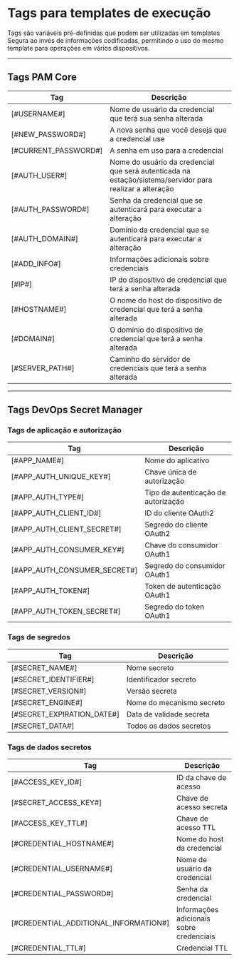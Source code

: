 # Tags para templates de execução

Tags são variáveis pré-definidas que podem ser utilizadas em templates Segura ao invés de informações codificadas, permitindo o uso do mesmo template para operações em vários dispositivos.

---

## **Tags PAM Core**

| Tag | Descrição |
| ----- | ----- |
| \[\#USERNAME\#\] | Nome de usuário da credencial que terá sua senha alterada |
| \[\#NEW\_PASSWORD\#\] | A nova senha que você deseja que a credencial use |
| \[\#CURRENT\_PASSWORD\#\] | A senha em uso para a credencial |
| \[\#AUTH\_USER\#\] | Nome do usuário da credencial que será autenticada na estação/sistema/servidor para realizar a alteração |
| \[\#AUTH\_PASSWORD\#\] | Senha da credencial que se autenticará para executar a alteração |
| \[\#AUTH\_DOMAIN\#\] | Domínio da credencial que se autenticará para executar a alteração |
| \[\#ADD\_INFO\#\] | Informações adicionais sobre credenciais |
| \[\#IP\#\] | IP do dispositivo de credencial que terá a senha alterada |
| \[\#HOSTNAME\#\] | O nome do host do dispositivo de credencial que terá a senha alterada |
| \[\#DOMAIN\#\] | O domínio do dispositivo de credencial que terá a senha alterada |
| \[\#SERVER\_PATH\#\] | Caminho do servidor de credenciais que terá a senha alterada |

---

## **Tags DevOps Secret Manager**

### **Tags de aplicação e autorização**

| Tag | Descrição |
| ----- | ----- |
| \[\#APP\_NAME\#\] | Nome do aplicativo |
| \[\#APP\_AUTH\_UNIQUE\_KEY\#\] | Chave única de autorização |
| \[\#APP\_AUTH\_TYPE\#\] | Tipo de autenticação de autorização |
| \[\#APP\_AUTH\_CLIENT\_ID\#\] | ID do cliente OAuth2 |
| \[\#APP\_AUTH\_CLIENT\_SECRET\#\] | Segredo do cliente OAuth2 |
| \[\#APP\_AUTH\_CONSUMER\_KEY\#\] | Chave do consumidor OAuth1 |
| \[\#APP\_AUTH\_CONSUMER\_SECRET\#\] | Segredo do consumidor OAuth1 |
| \[\#APP\_AUTH\_TOKEN\#\] | Token de autenticação OAuth1 |
| \[\#APP\_AUTH\_TOKEN\_SECRET\#\] | Segredo do token OAuth1 |

### **Tags de segredos**

| Tag | Descrição |
| ----- | ----- |
| \[\#SECRET\_NAME\#\] | Nome secreto |
| \[\#SECRET\_IDENTIFIER\#\] | Identificador secreto |
| \[\#SECRET\_VERSION\#\] | Versão secreta |
| \[\#SECRET\_ENGINE\#\] | Nome do mecanismo secreto |
| \[\#SECRET\_EXPIRATION\_DATE\#\] | Data de validade secreta |
| \[\#SECRET\_DATA\#\] | Todos os dados secretos |

### **Tags de dados secretos**

| Tag | Descrição |
| ----- | ----- |
| \[\#ACCESS\_KEY\_ID\#\] | ID da chave de acesso |
| \[\#SECRET\_ACCESS\_KEY\#\] | Chave de acesso secreta |
| \[\#ACCESS\_KEY\_TTL\#\] | Chave de acesso TTL |
| \[\#CREDENTIAL\_HOSTNAME\#\] | Nome do host da credencial |
| \[\#CREDENTIAL\_USERNAME\#\] | Nome de usuário da credencial |
| \[\#CREDENTIAL\_PASSWORD\#\] | Senha da credencial |
| \[\#CREDENTIAL\_ADDITIONAL\_INFORMATION\#\] | Informações adicionais sobre credenciais |
| \[\#CREDENTIAL\_TTL\#\] | Credencial TTL |

